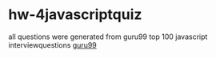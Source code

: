 # hw-4javascriptquiz
all questions were generated from guru99 top 100 javascript interviewquestions
[guru99](https://www.guru99.com/javascript-interview-questions-answers.html)
